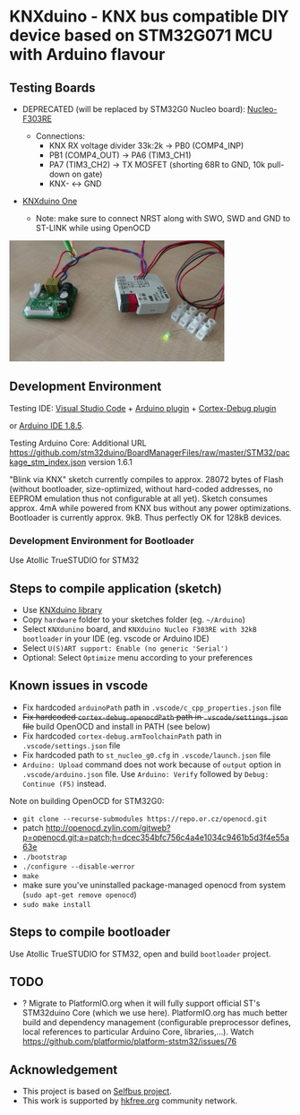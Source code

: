 # KNXduino - KNX bus compatible DIY device based on STM32G071 MCU with Arduino flavour

## Testing Boards

* DEPRECATED (will be replaced by STM32G0 Nucleo board): [Nucleo-F303RE](https://www.st.com/en/evaluation-tools/nucleo-f303re.html)
    * Connections:
        * KNX RX voltage divider 33k:2k -> PB0 (COMP4_INP)
        * PB1 (COMP4_OUT) -> PA6 (TIM3_CH1)
        * PA7 (TIM3_CH2) -> TX MOSFET (shorting 68R to GND, 10k pull-down on gate)
        * KNX- <-> GND

* [KNXduino One](hw-design/knxduino-one/)
    * Note: make sure to connect NRST along with SWO, SWD and GND to ST-LINK while using OpenOCD

![KNXduino One demo](hw-design/knxduino-one/demo.gif)    

## Development Environment


Testing IDE: [Visual Studio Code](https://code.visualstudio.com/) + [Arduino plugin](https://marketplace.visualstudio.com/items?itemName=vsciot-vscode.vscode-arduino) + [Cortex-Debug plugin](https://marketplace.visualstudio.com/items?itemName=marus25.cortex-debug)

or [Arduino IDE 1.8.5](https://www.arduino.cc/en/main/software).

Testing Arduino Core: Additional URL https://github.com/stm32duino/BoardManagerFiles/raw/master/STM32/package_stm_index.json version 1.6.1

"Blink via KNX" sketch currently compiles to approx. 28072 bytes of Flash (without bootloader, size-optimized, without hard-coded addresses, no EEPROM emulation thus not configurable at all yet). Sketch consumes approx. 4mA while powered from KNX bus without any power optimizations. Bootloader is currently approx. 9kB. Thus perfectly OK for 128kB devices.

### Development Environment for Bootloader

Use Atollic TrueSTUDIO for STM32

## Steps to compile application (sketch)

* Use [KNXduino library](https://github.com/pavkriz/knxduino-library)
* Copy `hardware` folder to your sketches folder (eg. `~/Arduino`)
* Select `KNXdunino` board, and `KNXduino Nucleo F303RE with 32kB bootloader` in your IDE (eg. vscode or Arduino IDE)
* Select `U(S)ART support: Enable (no generic 'Serial')`
* Optional: Select `Optimize` menu according to your preferences

## Known issues in vscode

* Fix hardcoded `arduinoPath` path in `.vscode/c_cpp_properties.json` file
* ~~Fix hardcoded `cortex-debug.openocdPath` path in `.vscode/settings.json` file~~ build OpenOCD and install in PATH (see below)
* Fix hardcoded `cortex-debug.armToolchainPath` path in `.vscode/settings.json` file
* Fix hardcoded path to `st_nucleo_g0.cfg` in `.vscode/launch.json` file
* `Arduino: Upload` command does not work because of `output` option in `.vscode/arduino.json` file. Use `Arduino: Verify` followed by `Debug: Continue (F5)` instead.

Note on building OpenOCD for STM32G0: 
* `git clone --recurse-submodules https://repo.or.cz/openocd.git`
* patch http://openocd.zylin.com/gitweb?p=openocd.git;a=patch;h=dcec354bfc756c4a4e1034c9461b5d3f4e55a63e
* `./bootstrap`
* `./configure --disable-werror`
* `make`
* make sure you've uninstalled package-managed openocd from system (`sudo apt-get remove openocd`)
* `sudo make install`

## Steps to compile bootloader

Use Atollic TrueSTUDIO for STM32, open and build `bootloader` project.

## TODO

* ? Migrate to PlatformIO.org when it will fully support official ST's STM32duino Core (which we use here). PlatformIO.org has much better build and dependency management (configurable preprocessor defines, local references to particular Arduino Core, libraries,...). Watch https://github.com/platformio/platform-ststm32/issues/76

## Acknowledgement

* This project is based on [Selfbus project](http://www.selfbus.org).
* This work is supported by [hkfree.org](http://www.hkfree.org) community network.